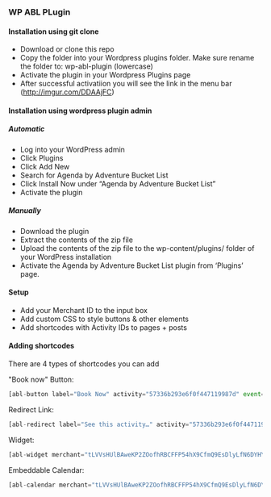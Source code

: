 ### WP ABL PLugin

#### Installation using git clone

* Download or clone this repo
* Copy the folder into your Wordpress plugins folder. Make sure rename the folder to: wp-abl-plugin (lowercase)
* Activate the plugin in your Wordpress Plugins page
* After successful activatiion you will see the link in the menu bar (http://imgur.com/DDAAjFC)

#### Installation using wordpress plugin admin

##### Automatic
* Log into your WordPress admin
* Click Plugins
* Click Add New
* Search for Agenda by Adventure Bucket List
* Click Install Now under “Agenda by Adventure Bucket List”
* Activate the plugin

##### Manually
* Download the plugin
* Extract the contents of the zip file
* Upload the contents of the zip file to the wp-content/plugins/ folder of your WordPress installation
* Activate the Agenda by Adventure Bucket List plugin from ‘Plugins’ page.


#### Setup

* Add your Merchant ID to the input box
* Add custom CSS to style buttons & other elements
* Add shortcodes with Activity IDs to pages + posts

#### Adding shortcodes

There are 4 types of shortcodes you can add

"Book now" Button:
```javascript
[abl-button label="Book Now" activity="57336b293e6f0f447119987d" event="asdafasd_20170131012313" style="prettyButton"]
```

Redirect Link:
```js
[abl-redirect label="See this activity…" activity="57336b293e6f0f447119987d" event="asdafasd_20170131012313"]
```

Widget:
```js
[abl-widget merchant="tLVVsHUlBAweKP2ZOofhRBCFFP54hX9CfmQ9EsDlyLfN6DYHY5k8VzpuiUxjNO5L"]
```

Embeddable Calendar:
```js
[abl-calendar merchant="tLVVsHUlBAweKP2ZOofhRBCFFP54hX9CfmQ9EsDlyLfN6DYHY5k8VzpuiUxjNO5L" type="embedded" height="1200px" width="100%" id="f1"]
```
